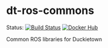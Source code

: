 # dt-ros-commons

Status:
[![Build Status](http://build-arm.duckietown.org/job/Docker%20Autobuild%20-%20dt-ros-commons/badge/icon)](http://build-arm.duckietown.org/job/Docker%20Autobuild%20-%20dt-ros-commons/)
[![Docker Hub](https://img.shields.io/docker/pulls/duckietown/dt-ros-commons.svg)](https://hub.docker.com/r/duckietown/dt-ros-commons)

Common ROS libraries for Duckietown
